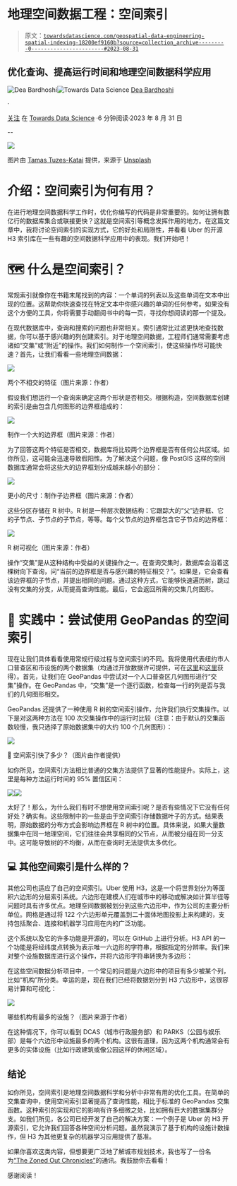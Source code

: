 # 地理空间数据工程：空间索引

> 原文：[`towardsdatascience.com/geospatial-data-engineering-spatial-indexing-18200ef9160b?source=collection_archive---------0-----------------------#2023-08-31`](https://towardsdatascience.com/geospatial-data-engineering-spatial-indexing-18200ef9160b?source=collection_archive---------0-----------------------#2023-08-31)

## 优化查询、提高运行时间和地理空间数据科学应用

[](https://deabardhoshi.medium.com/?source=post_page-----18200ef9160b--------------------------------)![Dea Bardhoshi](https://deabardhoshi.medium.com/?source=post_page-----18200ef9160b--------------------------------)[](https://towardsdatascience.com/?source=post_page-----18200ef9160b--------------------------------)![Towards Data Science](https://towardsdatascience.com/?source=post_page-----18200ef9160b--------------------------------) [Dea Bardhoshi](https://deabardhoshi.medium.com/?source=post_page-----18200ef9160b--------------------------------)

·

[关注](https://medium.com/m/signin?actionUrl=https%3A%2F%2Fmedium.com%2F_%2Fsubscribe%2Fuser%2Fd61c58ba988e&operation=register&redirect=https%3A%2F%2Ftowardsdatascience.com%2Fgeospatial-data-engineering-spatial-indexing-18200ef9160b&user=Dea+Bardhoshi&userId=d61c58ba988e&source=post_page-d61c58ba988e----18200ef9160b---------------------post_header-----------) 在 [Towards Data Science](https://towardsdatascience.com/?source=post_page-----18200ef9160b--------------------------------) ·6 分钟阅读·2023 年 8 月 31 日[](https://medium.com/m/signin?actionUrl=https%3A%2F%2Fmedium.com%2F_%2Fvote%2Ftowards-data-science%2F18200ef9160b&operation=register&redirect=https%3A%2F%2Ftowardsdatascience.com%2Fgeospatial-data-engineering-spatial-indexing-18200ef9160b&user=Dea+Bardhoshi&userId=d61c58ba988e&source=-----18200ef9160b---------------------clap_footer-----------)

--

[](https://medium.com/m/signin?actionUrl=https%3A%2F%2Fmedium.com%2F_%2Fbookmark%2Fp%2F18200ef9160b&operation=register&redirect=https%3A%2F%2Ftowardsdatascience.com%2Fgeospatial-data-engineering-spatial-indexing-18200ef9160b&source=-----18200ef9160b---------------------bookmark_footer-----------)![](img/29fefc0d1aca68839035e1184d404196.png)

图片由 [Tamas Tuzes-Katai](https://unsplash.com/@tamas_tuzeskatai?utm_source=medium&utm_medium=referral) 提供，来源于 [Unsplash](https://unsplash.com/?utm_source=medium&utm_medium=referral)

# **介绍：空间索引为何有用？**

在进行地理空间数据科学工作时，优化你编写的代码是非常重要的。如何让拥有数亿行的数据库集合或联接更快？这就是空间索引等概念发挥作用的地方。在这篇文章中，我将讨论空间索引的实现方式，它的好处和局限性，并看看 Uber 的开源 H3 索引库在一些有趣的空间数据科学应用中的表现。我们开始吧！

# 🗺 什么是空间索引？

常规索引就像你在书籍末尾找到的内容：一个单词的列表以及这些单词在文本中出现的位置。这帮助你快速查找在特定文本中你感兴趣的单词的任何参考。如果没有这个方便的工具，你将需要手动翻阅书中的每一页，寻找你想阅读的那一个提及。

在现代数据库中，查询和搜索的问题也非常相关。索引通常比过滤更快地查找数据，你可以基于感兴趣的列创建索引。对于地理空间数据，工程师们通常需要考虑诸如“交集”或“附近”的操作。我们如何制作一个空间索引，使这些操作尽可能快速？首先，让我们看看一些地理空间数据：

![](img/c982cddb36a9445d0b96d1be3fa1e2a2.png)

两个不相交的特征（图片来源：作者）

假设我们想运行一个查询来确定这两个形状是否相交。根据构造，空间数据库创建的索引是由包含几何图形的边界框组成的：

![](img/44bf89146e3a9b186681beea21640257.png)

制作一个大的边界框（图片来源：作者）

为了回答这两个特征是否相交，数据库将比较两个边界框是否有任何公共区域。如你所见，这可能会迅速导致假阳性。为了解决这个问题，像 PostGIS 这样的空间数据库通常会将这些大的边界框划分成越来越小的部分：

![](img/7ef73239cf2fb2f4667a8165ed474620.png)

更小的尺寸：制作子边界框（图片来源：作者）

这些分区存储在 R 树中。R 树是一种层次数据结构：它跟踪大的“父”边界框、它的子节点、子节点的子节点，等等。每个父节点的边界框包含它子节点的边界框：

![](img/a1d9e21d516843ed561c8c5e9e0b2245.png)

R 树可视化（图片来源：作者）

操作“交集”是从这种结构中受益的关键操作之一。在查询交集时，数据库会沿着这棵树向下查询，问“当前的边界框是否与感兴趣的特征相交？”。如果是，它会查看该边界框的子节点，并提出相同的问题。通过这种方式，它能够快速遍历树，跳过没有交集的分支，从而提高查询性能。最后，它会返回所需的交集几何图形。

# 🧰 实践中：尝试使用 GeoPandas 的空间索引

现在让我们具体看看使用常规行级过程与空间索引的不同。我将使用代表纽约市人口普查区和市设施的两个数据集（均通过开放数据许可提供，可在[这里](https://data.cityofnewyork.us/City-Government/2010-Census-Tracts/fxpq-c8ku)和[这里](https://data.cityofnewyork.us/City-Government/Facilities-Database-Shapefile/2fpa-bnsx)获得）。首先，让我们在 GeoPandas 中尝试对一个人口普查区几何图形进行“交集”操作。在 GeoPandas 中，“交集”是一个逐行函数，检查每一行的列是否与我们的几何图形相交。

GeoPandas 还提供了一种使用 R 树的空间索引操作，允许我们执行交集操作。以下是对这两种方法在 100 次交集操作中的运行时比较（注意：由于默认的交集函数较慢，我只选择了原始数据集中的大约 100 个几何图形）：

![](img/0569dd39053e6799e0c77a2d9b3c0b72.png)

💨 空间索引快了多少？（图片由作者提供）

如你所见，空间索引方法相比普通的交集方法提供了显著的性能提升。实际上，这里是每种方法运行时间的 95% 置信区间：

![](img/c2db49b0dc45f54338391bf7ce0cb757.png)![](img/5376d53925f26a635b891b3d8d775adb.png)

太好了！那么，为什么我们有时不想使用空间索引呢？是否有些情况下它没有任何好处？确实有。这些限制中的一些是由于空间索引存储数据叶子的方式。结果表明，原始数据的分布方式会影响边界框在 R 树中的位置。具体来说，如果大量数据集中在同一地理空间，它们往往会共享相同的父节点，从而被分组在同一分支中。这可能导致树的不均衡，从而在查询时无法提供太多优化。

## 💻 其他空间索引是什么样的？

其他公司也适应了自己的空间索引。Uber 使用 H3，这是一个将世界划分为等面积六边形的分层索引系统。六边形在建模人们在城市中的移动或解决如计算半径等问题时具有许多优点。地理空间数据被划分到这些六边形中，作为公司的主要分析单位。网格是通过将 122 个六边形单元覆盖到二十面体地图投影上来构建的，支持包括聚合、连接和机器学习应用在内的广泛功能。

这个系统以及它的许多功能是开源的，可以在 GitHub 上进行分析。H3 API 的一个功能是将经纬度点转换为表示唯一六边形的字符串，根据指定的分辨率。我们来对整个设施数据库进行这个操作，并将六边形字符串转换为多边形：

在这些空间数据分析项目中，一个常见的问题是六边形中的项目有多少被某个列，比如“机构”所分类。幸运的是，现在我们已经将数据划分到 H3 六边形中，这很容易计算和可视化：

![](img/a45b3cfe9d8f6df4a64ed5e9983db703.png)

哪些机构有最多的设施？（图片来源于作者）

在这种情况下，你可以看到 DCAS（城市行政服务部）和 PARKS（公园与娱乐部）是每个六边形中设施最多的两个机构。这很有道理，因为这两个机构通常会有更多的实体设施（比如行政建筑或像公园这样的休闲区域）。

## 结论

如你所见，空间索引是地理空间数据科学和分析中非常有用的优化工具。在简单的交集查询中，使用空间索引显著提高了查询性能，相比于标准的 GeoPandas 交集函数。这种索引的实现和它的影响有许多细微之处，比如拥有巨大的数据集群分支。如我们所见，各公司已经开发了自己的解决方案：一个例子是 Uber 的 H3 开源索引，它允许我们回答各种空间分析问题。虽然我演示了基于机构的设施计数操作，但 H3 为其他更复杂的机器学习应用提供了基准。

如果你喜欢这类内容，但想要更广泛地了解城市规划技术，我也写了一份名为[“The Zoned Out Chronicles”](https://deabardhoshi.substack.com)的通讯。我鼓励你去看看！

感谢阅读！
